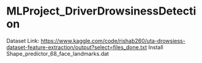 # MLProject_DriverDrowsinessDetection

Dataset Link: https://www.kaggle.com/code/rishab260/uta-drowsiess-dataset-feature-extraction/output?select=files_done.txt
Install Shape_predictor_68_face_landmarks.dat

